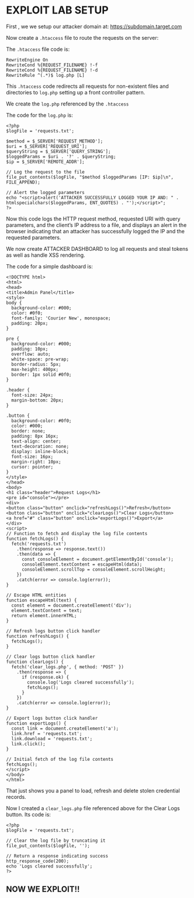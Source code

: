 # EXPLOIT LAB SETUP

First , we we setup our attacker domain at: https://subdomain.target.com

Now create a `.htaccess` file to route the requests on the server:

The `.htaccess` file code is:

```
RewriteEngine On
RewriteCond %{REQUEST_FILENAME} !-f
RewriteCond %{REQUEST_FILENAME} !-d
RewriteRule ^(.*)$ log.php [L]
```
This `.htaccess` code redirects all requests for non-existent files and directories to `log.php` setting up a front controller pattern.

We create the `log.php` referenced by the `.htaccess`

The code for the `log.php` is:

```
<?php
$logFile = 'requests.txt';

$method = $_SERVER['REQUEST_METHOD'];
$uri = $_SERVER['REQUEST_URI'];
$queryString = $_SERVER['QUERY_STRING'];
$loggedParams = $uri . '?' . $queryString;
$ip = $_SERVER['REMOTE_ADDR'];

// Log the request to the file
file_put_contents($logFile, "$method $loggedParams [IP: $ip]\n", FILE_APPEND);

// Alert the logged parameters
echo "<script>alert('ATTACKER SUCCESSFULLY LOGGED YOUR IP AND: " . htmlspecialchars($loggedParams, ENT_QUOTES) . "');</script>";
?>
```

Now this code logs the HTTP request method, requested URI with query parameters, and the client’s IP address to a file, and displays an alert in the browser indicating that an attacker has successfully logged the IP and the requested parameters.

We now create ATTACKER DASHBOARD to log all requests and steal tokens as well as handle XSS rendering.

The code for a simple dashboard is:

```
<!DOCTYPE html>
<html>
<head>
<title>Admin Panel</title>
<style>
body {
  background-color: #000;
  color: #0f0;
  font-family: 'Courier New', monospace;
  padding: 20px;
}

pre {
  background-color: #000;
  padding: 10px;
  overflow: auto;
  white-space: pre-wrap;
  border-radius: 5px;
  max-height: 400px;
  border: 1px solid #0f0;
}

.header {
  font-size: 24px;
  margin-bottom: 20px;
}

.button {
  background-color: #0f0;
  color: #000;
  border: none;
  padding: 8px 16px;
  text-align: center;
  text-decoration: none;
  display: inline-block;
  font-size: 16px;
  margin-right: 10px;
  cursor: pointer;
}
</style>
</head>
<body>
<h1 class="header">Request Logs</h1>
<pre id="console"></pre>
<div>
<button class="button" onclick="refreshLogs()">Refresh</button>
<button class="button" onclick="clearLogs()">Clear Logs</button>
<a href="#" class="button" onclick="exportLogs()">Export</a>
</div>
<script>
// Function to fetch and display the log file contents
function fetchLogs() {
  fetch('requests.txt')
    .then(response => response.text())
    .then(data => {
      const consoleElement = document.getElementById('console');
      consoleElement.textContent = escapeHtml(data);
      consoleElement.scrollTop = consoleElement.scrollHeight;
    })
    .catch(error => console.log(error));
}

// Escape HTML entities
function escapeHtml(text) {
  const element = document.createElement('div');
  element.textContent = text;
  return element.innerHTML;
}

// Refresh logs button click handler
function refreshLogs() {
  fetchLogs();
}

// Clear logs button click handler
function clearLogs() {
  fetch('clear_logs.php', { method: 'POST' })
    .then(response => {
      if (response.ok) {
        console.log('Logs cleared successfully');
        fetchLogs();
      }
    })
    .catch(error => console.log(error));
}

// Export logs button click handler
function exportLogs() {
  const link = document.createElement('a');
  link.href = 'requests.txt';
  link.download = 'requests.txt';
  link.click();
}

// Initial fetch of the log file contents
fetchLogs();
</script>
</body>
</html>
```

That just shows you a panel to load, refresh and delete stolen credential records.

Now I created a `clear_logs.php` file referenced above for the Clear Logs button. Its code is:

```
<?php
$logFile = 'requests.txt';

// Clear the log file by truncating it
file_put_contents($logFile, '');

// Return a response indicating success
http_response_code(200);
echo 'Logs cleared successfully';
?>
```

## NOW WE EXPLOIT!!

